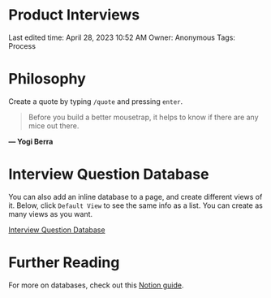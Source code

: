 # Product Interviews

Last edited time: April 28, 2023 10:52 AM
Owner: Anonymous
Tags: Process

# Philosophy

Create a quote by typing `/quote` and pressing `enter`.

> Before you build a better mousetrap, it helps to know if there are any mice out there.
> 

**— Yogi Berra**

# Interview Question Database

You can also add an inline database to a page, and create different views of it. Below, click `Default View` to see the same info as a list. You can create as many views as you want.

[Interview Question Database](Product%20Interviews%205ff0a42b8a384a599b3ae5833fb80bf9/Interview%20Question%20Database%2000197900b01a43ba96a083a6c82bb0b3.md)

# Further Reading

For more on databases, check out this [Notion guide](https://www.notion.so/fd8cd2d212f74c50954c11086d85997e).